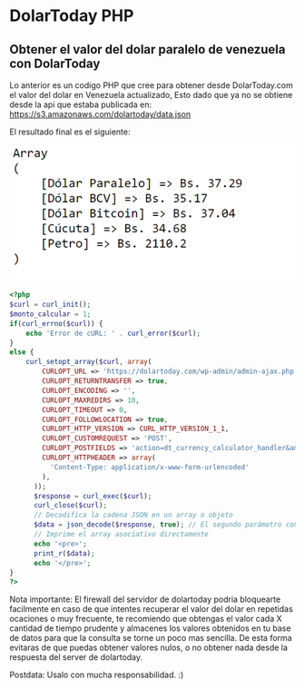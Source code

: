 # DolarToday PHP

## Obtener el valor del dolar paralelo de venezuela con DolarToday

Lo anterior es un codigo PHP que cree para obtener desde DolarToday.com el valor del dolar en Venezuela actualizado, Esto dado que ya no se obtiene desde la api que estaba publicada en: https://s3.amazonaws.com/dolartoday/data.json

El resultado final es el siguiente: 

![alt text](https://github.com/jesussuarz/DolarToday_PHP/blob/main/dolartoday_php.png?raw=true)

```php
<?php
$curl = curl_init();
$monto_calcular = 1;
if(curl_errno($curl)) {
    echo 'Error de cURL: ' . curl_error($curl);
}
else {
    curl_setopt_array($curl, array(
        CURLOPT_URL => 'https://dolartoday.com/wp-admin/admin-ajax.php',
        CURLOPT_RETURNTRANSFER => true,
        CURLOPT_ENCODING => '',
        CURLOPT_MAXREDIRS => 10,
        CURLOPT_TIMEOUT => 0,
        CURLOPT_FOLLOWLOCATION => true,
        CURLOPT_HTTP_VERSION => CURL_HTTP_VERSION_1_1,
        CURLOPT_CUSTOMREQUEST => 'POST',
        CURLOPT_POSTFIELDS => 'action=dt_currency_calculator_handler&amount=' . $monto_calcular. '',
        CURLOPT_HTTPHEADER => array(
          'Content-Type: application/x-www-form-urlencoded'
        ),
      ));
      $response = curl_exec($curl);
      curl_close($curl);
      // Decodifica la cadena JSON en un array o objeto
      $data = json_decode($response, true); // El segundo parámetro convierte a un array asociativo
      // Imprime el array asociativo directamente
      echo '<pre>';
      print_r($data);
      echo '</pre>';
}
?>


```
Nota importante: El firewall del servidor de dolartoday podria bloquearte facilmente en caso de que intentes recuperar el valor del dolar en repetidas ocaciones o muy frecuente, te recomiendo que obtengas el valor cada X cantidad de tiempo prudente y almacenes los valores obtenidos en tu base de datos para que la consulta se torne un poco mas sencilla. De esta forma evitaras de que puedas obtener valores nulos, o no obtener nada desde la respuesta del server de dolartoday. 

Postdata: Usalo con mucha responsabilidad. :)
